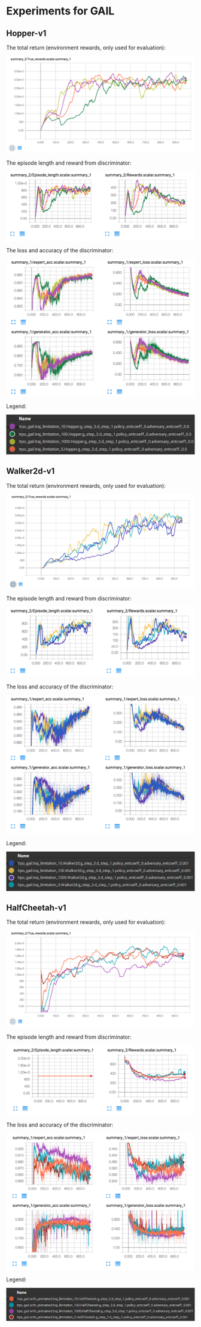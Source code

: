 # Experiments for GAIL

## Hopper-v1

The total return (environment rewards, only used for evaluation):

![](Hopper-true-reward.png)

The episode length and reward from discriminator:

![](Hopper-length-reward(D).png)

The loss and accuracy of the discriminator:

![](Hopper-D.png)

Legend:

![](hopper.png)

## Walker2d-v1

The total return (environment rewards, only used for evaluation):

![](misc/Walker2d-true-reward.png)

The episode length and reward from discriminator:

![](misc/Walker2d-length-reward(D).png)

The loss and accuracy of the discriminator:

![](misc/Walker2d-D.png)

Legend:

![](misc/walker2d.png)

## HalfCheetah-v1

The total return (environment rewards, only used for evaluation):

![](misc/HalfCheetah-true-reward.png)

The episode length and reward from discriminator:

![](misc/HalfCheetah-length-reward(D).png)

The loss and accuracy of the discriminator:

![](misc/HalfCheetah-D.png)

Legend:

![](misc/halfcheetah.png)
